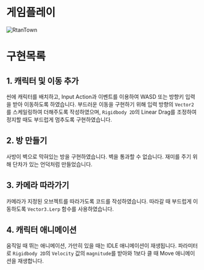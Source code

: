 # 게임플레이

![RtanTown](https://github.com/seoksii/RtanTown/assets/125940144/c2057406-f399-4f36-9410-4b7c73533e99)


# 구현목록


## 1. 캐릭터 및 이동 추가

씬에 캐릭터를 배치하고, Input Action과 이벤트를 이용하여 WASD 또는 방향키 입력을 받아 이동하도록 하였습니다.
부드러운 이동을 구현하기 위해 입력 방향의 `Vector2`를 스케일링하여 더해주도록 작성하였으며,
`Rigidbody 2D`의 Linear Drag를 조정하여 정지할 때도 부드럽게 멈추도록 구현하였습니다.


## 2. 방 만들기

사방이 벽으로 막혀있는 방을 구현하였습니다.
벽을 통과할 수 없습니다.
재미를 주기 위해 단차가 있는 언덕처럼 만들었습니다.


## 3. 카메라 따라가기

카메라가 지정된 오브젝트를 따라가도록 코드를 작성하였습니다.
따라갈 때 부드럽게 이동하도록 `Vector3.Lerp` 함수를 사용하였습니다.

## 4. 캐릭터 애니메이션

움직일 때 뛰는 애니메이션,
가만히 있을 때는 IDLE 애니메이션이 재생됩니다.
파라미터로 `Rigidbody 2D`의 `Velocity` 값의 `magnitude`를 받아와 1보다 클 때 Move 애니메이션을 재생합니다.
